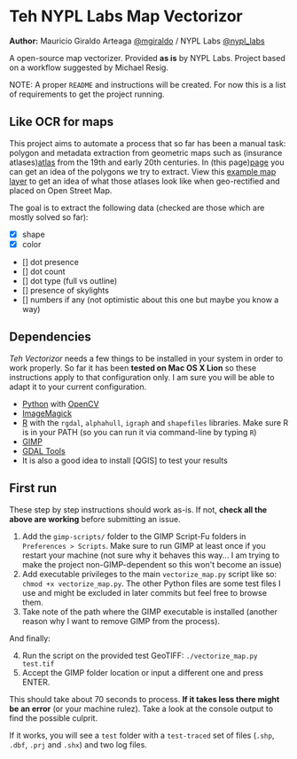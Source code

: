Teh NYPL Labs Map Vectorizor
==============

**Author:** Mauricio Giraldo Arteaga [@mgiraldo] / NYPL Labs [@nypl_labs]

A open-source map vectorizer. Provided **as is** by NYPL Labs. Project based on a workflow suggested by Michael Resig.

NOTE: A proper `README` and instructions will be created. For now this is a list of requirements to get the project running.

## Like OCR for maps

This project aims to automate a process that so far has been a manual task: polygon and metadata extraction from geometric maps such as (insurance atlases)[atlas] from the 19th and early 20th centuries. In (this page)[page] you can get an idea of the polygons we try to extract. View this [example map layer] to get an idea of what those atlases look like when geo-rectified and placed on Open Street Map.

The goal is to extract the following data (checked are those which are mostly solved so far):

- [x] shape
- [x] color
- [] dot presence
- [] dot count
- [] dot type (full vs outline)
- [] presence of skylights
- [] numbers if any (not optimistic about this one but maybe you know a way)

## Dependencies

*Teh Vectorizor* needs a few things to be installed in your system in order to work properly. So far it has been **tested on Mac OS X Lion** so these instructions apply to that configuration only. I am sure you will be able to adapt it to your current configuration.

* [Python] with [OpenCV]
* [ImageMagick]
* [R] with the `rgdal`, `alphahull`, `igraph` and `shapefiles` libraries. Make sure R is in your PATH (so you can run it via command-line by typing `R`)
* [GIMP]
* [GDAL Tools]
* It is also a good idea to install [QGIS] to test your results

## First run

These step by step instructions should work as-is. If not, **check all the above are working** before submitting an issue.

1. Add the `gimp-scripts/` folder to the GIMP Script-Fu folders in  `Preferences > Scripts`. Make sure to run GIMP at least once if you restart your machine (not sure why it behaves this way... I am trying to make the project non-GIMP-dependent so this won't become an issue)
2. Add executable privileges to the main `vectorize_map.py` script like so: 
`chmod +x vectorize_map.py`. 
The other Python files are some test files I use and might be excluded in later commits but feel free to browse them.
3. Take note of the path where the GIMP executable is installed (another reason why I want to remove GIMP from the process).

And finally:

4. Run the script on the provided test GeoTIFF:
`./vectorize_map.py test.tif`
5. Accept the GIMP folder location or input a different one and press ENTER.

This should take about 70 seconds to process. **If it takes less there might be an error** (or your machine rulez). Take a look at the console output to find the possible culprit.

If it works, you will see a `test` folder with a `test-traced` set of files (`.shp`, `.dbf`, `.prj` and `.shx`) and two log files.

[@mgiraldo]: https://twitter.com/mgiraldo
[@nypl_labs]: https://twitter.com/nypl_labs
[Python]: http://www.python.org/
[OpenCV]: http://opencv.org/
[ImageMagick]: http://www.imagemagick.org/script/download.php
[R]: http://www.r-project.org/
[GIMP]: http://www.gimp.org/
[GDAL Tools]: http://trac.osgeo.org/gdal/wiki/DownloadingGdalBinaries
[example map layer]: http://maps.nypl.org/warper/layers/859
[atlas]: http://digitalcollections.nypl.org/search/index?filters%5Btitle_uuid_s%5D%5B%5D=Maps%20of%20the%20city%20of%20New%20York%7C%7C323e4180-c603-012f-0c9f-58d385a7bc34&keywords=&layout=false#/?scroll=24
[page]: http://digitalcollections.nypl.org/items/510d47e0-c7cc-a3d9-e040-e00a18064a99